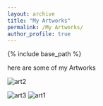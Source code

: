 ```yaml
---
layout: archive
title: "My Artworks"
permalink: /My Artworks/
author_profile: true
---
```


{% include base_path %}

here are some of my Artworks





![art2](https://user-images.githubusercontent.com/89829013/131449383-f0479196-ea3e-40b9-b0a4-45b904ccaab5.jpg)



![art3](https://user-images.githubusercontent.com/89829013/131449407-9726c11d-eca2-40bd-a5d9-ab61d20aa297.jpg)
![art1](https://user-images.githubusercontent.com/89829013/131449368-81b0757e-6eb1-47a4-9433-2943be577ba8.jpg)
